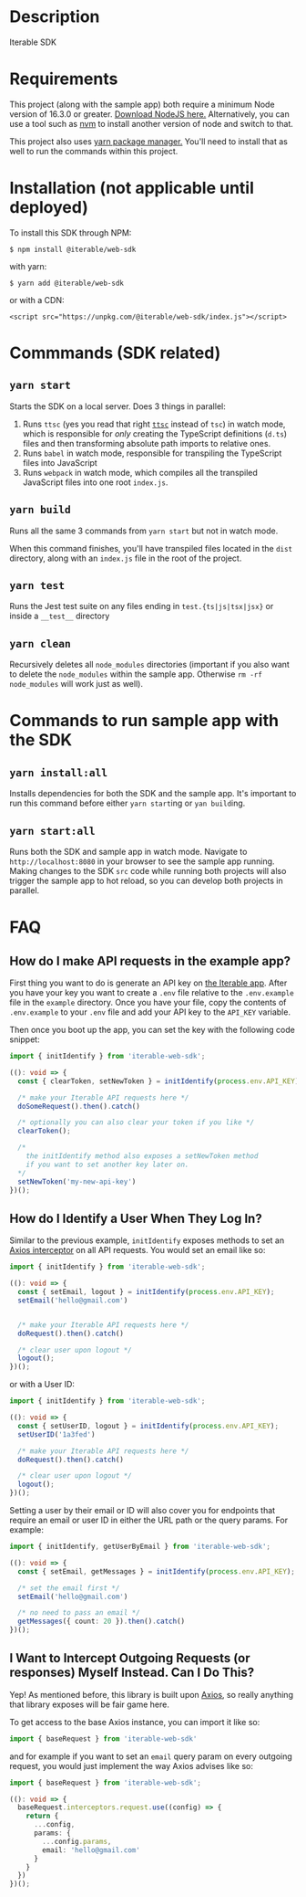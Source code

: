 # Description

Iterable SDK

# Requirements

This project (along with the sample app) both require a minimum Node version of 16.3.0 or greater.
[Download NodeJS here.](https://nodejs.org/en/) Alternatively, you can use a tool such as 
[nvm](https://github.com/nvm-sh/nvm) to install another version of node and switch to that.

This project also uses [yarn package manager.](https://yarnpkg.com/getting-started/install) You'll
need to install that as well to run the commands within this project.

# Installation (not applicable until deployed)

To install this SDK through NPM:

```
$ npm install @iterable/web-sdk
```

with yarn:

```
$ yarn add @iterable/web-sdk
```

or with a CDN:

```
<script src="https://unpkg.com/@iterable/web-sdk/index.js"></script>
```

# Commmands (SDK related)

## `yarn start`

Starts the SDK on a local server. Does 3 things in parallel:

1. Runs `ttsc` (yes you read that right [`ttsc`](https://github.com/cevek/ttypescript) instead of `tsc`) in watch mode, which is responsible for _only_ creating the TypeScript
definitions (`d.ts`) files and then transforming absolute path imports to relative ones.
2. Runs `babel` in watch mode, responsible for transpiling the TypeScript files into JavaScript
3. Runs `webpack` in watch mode, which compiles all the transpiled JavaScript files into one root
`index.js`.

## `yarn build`

Runs all the same 3 commands from `yarn start` but not in watch mode.

When this command finishes, you'll have transpiled files located in the `dist` directory, along
with an `index.js` file in the root of the project.

## `yarn test`

Runs the Jest test suite on any files ending in `test.{ts|js|tsx|jsx}` or inside a `__test__` directory

## `yarn clean`

Recursively deletes all `node_modules` directories (important if you also want to delete the `node_modules` within the sample app. Otherwise `rm -rf node_modules` will work just as well).

# Commands to run sample app with the SDK

## `yarn install:all`

Installs dependencies for both the SDK and the sample app. It's important to run this command before either `yarn start`ing or `yan build`ing.

## `yarn start:all`

Runs both the SDK and sample app in watch mode. Navigate to `http://localhost:8080` in your browser to see the sample app running. Making changes to the SDK `src` code while running both projects will also trigger the sample app to hot reload, so you can
develop both projects in parallel.

# FAQ

## How do I make API requests in the example app?

First thing you want to do is generate an API key on [the Iterable app](https://app.iterable.com).
After you have your key you want to create a `.env` file relative to the `.env.example` file
in the `example` directory. Once you have your file, copy the contents of `.env.example` to
your `.env` file and add your API key to the `API_KEY` variable.

Then once you boot up the app, you can set the key with the following code snippet:

```ts
import { initIdentify } from 'iterable-web-sdk';

((): void => {
  const { clearToken, setNewToken } = initIdentify(process.env.API_KEY);

  /* make your Iterable API requests here */
  doSomeRequest().then().catch()

  /* optionally you can also clear your token if you like */
  clearToken();

  /* 
    the initIdentify method also exposes a setNewToken method 
    if you want to set another key later on.
  */
  setNewToken('my-new-api-key')
})();
```

## How do I Identify a User When They Log In?

Similar to the previous example, `initIdentify` exposes methods to set an [Axios interceptor](https://github.com/axios/axios#interceptors) on all API requests. You would set an email like so:

```ts
import { initIdentify } from 'iterable-web-sdk';

((): void => {
  const { setEmail, logout } = initIdentify(process.env.API_KEY);
  setEmail('hello@gmail.com')


  /* make your Iterable API requests here */
  doRequest().then().catch()

  /* clear user upon logout */
  logout();
})();
```

or with a User ID:

```ts
import { initIdentify } from 'iterable-web-sdk';

((): void => {
  const { setUserID, logout } = initIdentify(process.env.API_KEY);
  setUserID('1a3fed')

  /* make your Iterable API requests here */
  doRequest().then().catch()

  /* clear user upon logout */
  logout();
})();
```

Setting a user by their email or ID will also cover you for endpoints that require an
email or user ID in either the URL path or the query params. For example:

```ts
import { initIdentify, getUserByEmail } from 'iterable-web-sdk';

((): void => {
  const { setEmail, getMessages } = initIdentify(process.env.API_KEY);

  /* set the email first */
  setEmail('hello@gmail.com')

  /* no need to pass an email */
  getMessages({ count: 20 }).then().catch()
})();
```

## I Want to Intercept Outgoing Requests (or responses) Myself Instead. Can I Do This?

Yep! As mentioned before, this library is built upon [Axios](https://github.com/axios/axios), so
really anything that library exposes will be fair game here.

To get access to the base Axios instance, you can import it like so:

```ts
import { baseRequest } from 'iterable-web-sdk'
```

and for example if you want to set an `email` query param on every outgoing request, you would
just implement the way Axios advises like so:

```ts
import { baseRequest } from 'iterable-web-sdk';

((): void => {
  baseRequest.interceptors.request.use((config) => {
    return {
      ...config,
      params: {
        ...config.params,
        email: 'hello@gmail.com'
      }
    }
  })
})();
```